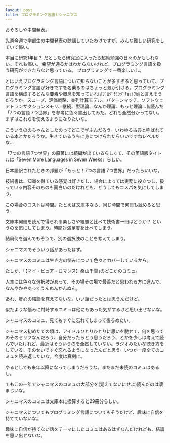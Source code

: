 ```yaml
---
layout: post
title: プログラミング言語とシャニマス
---
```


おそろしや中間発表。

​​先週今週で学部生の中間発表の聴講していたわけですが、みんな難しい研究をしていて怖い。

本当に研究1年目？ だとしたら研究室に入ったら超絶勉強の日々のかもしれない。それも怖い。
​​
​​希望が通るかはわからないけれど、プログラミング言語を扱う研究ができたらなと思っている。
プログラミングで一番楽しいし。
​​

​​とはいえプログラミング言語について知らないことが多すぎると思っていて、プログラミング言語が好きですを名乗るのはちょっと気が引ける。
​​
​​プログラミング言語を構成するどんな要素や概念を知っていればﾌﾟﾛｸﾞﾗﾐﾝｸﾞﾁｮｯﾄﾜｶﾙと言えそうだろうか。
​​
​​スコープ、評価戦略、並列計算モデル、パターンマッチ、ソフトウェアトランザクションメモリ、継続、型理論、なんか理論、もっと理論…
​​
​​昔読んだ「7つの言語 7つ世界」を参考に色々書出してみた。どれも全然分かってない。まずはこれらを使えるようになりたいな。

こういうののちゃんとしたのってどこで学ぶんだろう。いわゆる古典と呼ばれている本とかだろうか。生きているうちに身につけられたらいいですねレベルだな…
​​

​​「7つの言語 7つ世界」の原著には続編が出ているらしくて、その英語版タイトルは「Seven More Languages in Seven Weeks」らしい。 

日本語訳されたときの邦題が「もっと！7つの言語 7つ世界」だったらいいな。
​​

​​技術書は、知識を得ている感覚は好きだし、場合によっては実務に役立つし、扱っている内容そのものも面白いのだけれども、どうしてもコスパを気にしてしまう。

​​この場合のコストは時間。たとえば文庫本なら、同じ時間で何冊も読めると思う。

文庫本何冊を読んで得られる楽しさや経験と比べて技術書一冊はどうか？ というのを気にしてしまう。時間対満足度を比べてしまう。

結局何を選んでもそうで、別の選択肢のことを考えてしまう。
​​

​​シャニマスでそういう話があったはず。

シャニマスのコミュは生き方の悩みについて色々とカバーしているから。

たしか、​​｢【マイ・ピュア・ロマンス】桑山千雪｣のどこかのコミュ。

​​人生には色々な選択肢があって、その場その場で最善だと思われる方に進んで、なんやかやあってうんぬんかんぬん。

あれ、肝心の結論を覚えてないな。いい話だったとは思うんだけど。

似たような悩みに対峙するコミュは他にもあった気がするけど思い出せないな。
​​

​​シャニマスのコミュ、見てもすぐに忘れてしまって後ろめたい。

​​シャニマス初めたての頃は、アイドルひとりひとりに思いを馳せて、何を思ってのそのセリフなんだろう、自分だったらどう思うだろう、とかを少しは考えて読んでいたけれど、最近はそういうのを全然していない。ラジオみたいな聴き方をしている。そのせいですぐ忘れるようになったんだと思う。
​​
いつか一度全てのコミュを読み返したいな。今度は真剣に。

やるとしても来年以降になってしまうだろうな。まだまだ未読のコミュはあるし。

でもこの一年でシャニマスのコミュの大部分を(覚えてないにせよ)読んだのは凄まじいな。

シャニマスのコミュは文庫本に換算すると29冊分らしい。
​​

​​シャニマスについてもプログラミング言語についてもそうだけど、趣味に自信を持てていないな。

趣味に自信が持てない話をテーマにしたコミュはあるはずなんだけれども、結論を思い出せないな。
​​
